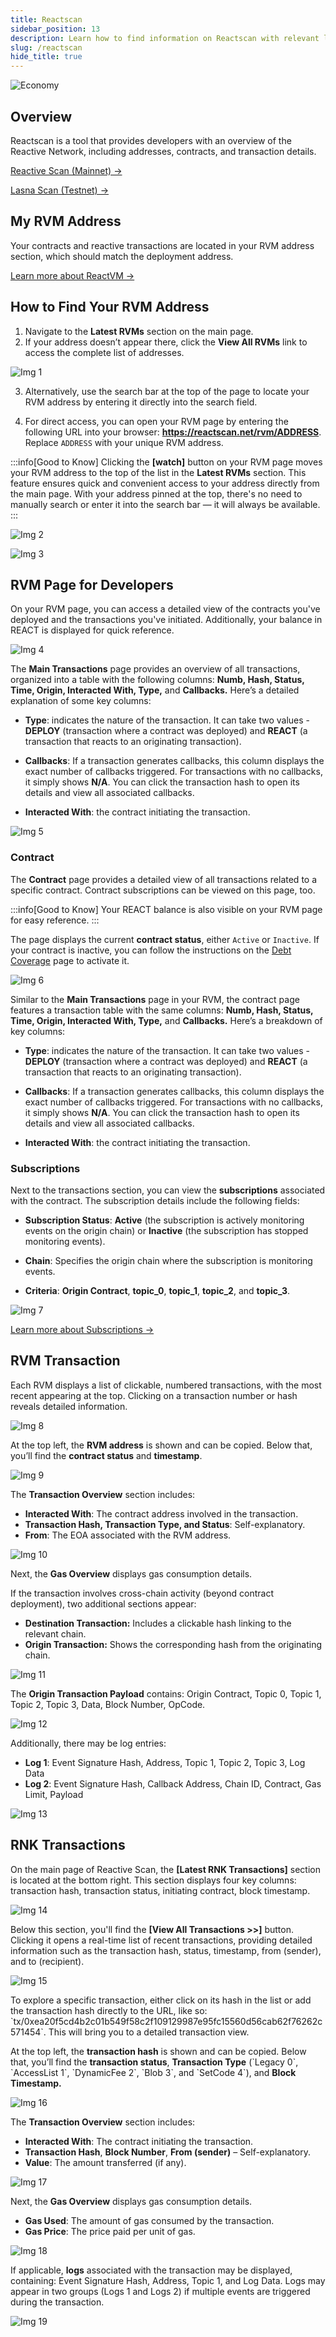 ```yaml
---
title: Reactscan
sidebar_position: 13
description: Learn how to find information on Reactscan with relevant links and pictures.
slug: /reactscan
hide_title: true
---
```


![Economy](./img/reactscan.jpg)

## Overview 

Reactscan is a tool that provides developers with an overview of the Reactive Network, including addresses, contracts, and transaction details.

[Reactive Scan (Mainnet) →](https://reactscan.net/)

[Lasna Scan (Testnet) →](https://lasna.reactscan.net/)

## My RVM Address

Your contracts and reactive transactions are located in your RVM address section, which should match the deployment address.

[Learn more about ReactVM →](./reactvm.md)

## How to Find Your RVM Address

1. Navigate to the **Latest RVMs** section on the main page.
2. If your address doesn’t appear there, click the **View All RVMs** link to access the complete list of addresses.

![Img 1](./reactscan-img/1.jpg)

3. Alternatively, use the search bar at the top of the page to locate your RVM address by entering it directly into the search field.

4. For direct access, you can open your RVM page by entering the following URL into your browser: **https://reactscan.net/rvm/ADDRESS**. Replace `ADDRESS` with your unique RVM address.

:::info[Good to Know]
Clicking the **[watch]** button on your RVM page moves your RVM address to the top of the list in the **Latest RVMs** section. This feature ensures quick and convenient access to your address directly from the main page. With your address pinned at the top, there's no need to manually search or enter it into the search bar — it will always be available.
:::

![Img 2](./reactscan-img/2.jpg)

![Img 3](./reactscan-img/3.jpg)

## RVM Page for Developers

On your RVM page, you can access a detailed view of the contracts you've deployed and the transactions you've initiated. Additionally, your balance in REACT is displayed for quick reference.

![Img 4](./reactscan-img/4.jpg)

The **Main Transactions** page provides an overview of all transactions, organized into a table with the following columns: **Numb, Hash, Status, Time, Origin, Interacted With, Type,** and **Callbacks.** Here’s a detailed explanation of some key columns:

- **Type**: indicates the nature of the transaction. It can take two values - **DEPLOY** (transaction where a contract was deployed) and **REACT** (a transaction that reacts to an originating transaction).

- **Callbacks**: If a transaction generates callbacks, this column displays the exact number of callbacks triggered. For transactions with no callbacks, it simply shows **N/A**. You can click the transaction hash to open its details and view all associated callbacks.

- **Interacted With**: the contract initiating the transaction.

![Img 5](./reactscan-img/5.jpg)

### Contract

The **Contract** page provides a detailed view of all transactions related to a specific contract. Contract subscriptions can be viewed on this page, too.

:::info[Good to Know]
Your REACT balance is also visible on your RVM page for easy reference.
:::

The page displays the current **contract status**, either `Active` or `Inactive`. If your contract is inactive, you can follow the instructions on the [Debt Coverage](./economy.md#direct-transfers) page to activate it.

![Img 6](./reactscan-img/6.jpg)

Similar to the **Main Transactions** page in your RVM, the contract page features a transaction table with the same columns: **Numb, Hash, Status, Time, Origin, Interacted With, Type,** and **Callbacks.** Here’s a breakdown of key columns:

- **Type**: indicates the nature of the transaction. It can take two values - **DEPLOY** (transaction where a contract was deployed) and **REACT** (a transaction that reacts to an originating transaction).

- **Callbacks**: If a transaction generates callbacks, this column displays the exact number of callbacks triggered. For transactions with no callbacks, it simply shows **N/A**. You can click the transaction hash to open its details and view all associated callbacks.

- **Interacted With**: the contract initiating the transaction.

### Subscriptions

Next to the transactions section, you can view the **subscriptions** associated with the contract. The subscription details include the following fields:

- **Subscription Status**: **Active** (the subscription is actively monitoring events on the origin chain) or **Inactive** (the subscription has stopped monitoring events).

- **Chain**: Specifies the origin chain where the subscription is monitoring events.

- **Criteria**: **Origin Contract**, **topic_0**, **topic_1**, **topic_2**, and **topic_3**.

![Img 7](./reactscan-img/7.jpg)

[Learn more about Subscriptions →](./subscriptions.md)

## RVM Transaction

Each RVM displays a list of clickable, numbered transactions, with the most recent appearing at the top. Clicking on a transaction number or hash reveals detailed information.

![Img 8](./reactscan-img/8.jpg)

At the top left, the **RVM address** is shown and can be copied. Below that, you’ll find the **contract status** and **timestamp**.

![Img 9](./reactscan-img/9.jpg)

The **Transaction Overview** section includes:

* **Interacted With**: The contract address involved in the transaction.
* **Transaction Hash, Transaction Type, and Status**: Self-explanatory.
* **From**: The EOA associated with the RVM address.

![Img 10](./reactscan-img/10.jpg)

Next, the **Gas Overview** displays gas consumption details.

If the transaction involves cross-chain activity (beyond contract deployment), two additional sections appear:

* **Destination Transaction:** Includes a clickable hash linking to the relevant chain.
* **Origin Transaction:** Shows the corresponding hash from the originating chain.

![Img 11](./reactscan-img/11.jpg)

The **Origin Transaction Payload** contains: Origin Contract, Topic 0, Topic 1, Topic 2, Topic 3, Data, Block Number, OpCode.

![Img 12](./reactscan-img/12.jpg)

Additionally, there may be log entries:

* **Log 1**: Event Signature Hash, Address, Topic 1, Topic 2, Topic 3, Log Data
* **Log 2**: Event Signature Hash, Callback Address, Chain ID, Contract, Gas Limit, Payload

![Img 13](./reactscan-img/13.jpg)

## RNK Transactions

On the main page of Reactive Scan, the **\[Latest RNK Transactions\]** section is located at the bottom right. This section displays four key columns: transaction hash, transaction status, initiating contract, block timestamp.

![Img 14](./reactscan-img/14.jpg)

Below this section, you'll find the **\[View All Transactions \>\>\]** button. Clicking it opens a real-time list of recent transactions, providing detailed information such as the transaction hash, status, timestamp, from (sender), and to (recipient).

![Img 15](./reactscan-img/15.jpg)

To explore a specific transaction, either click on its hash in the list or add the transaction hash directly to the URL, like so: \`tx/0xea20f5cd4b2c01b549f58c2f109129987e95fc15560d56cab62f76262c571454\`. This will bring you to a detailed transaction view.

At the top left, the **transaction hash** is shown and can be copied. Below that, you’ll find the **transaction status**, **Transaction Type** (\`Legacy 0\`, \`AccessList 1\`, \`DynamicFee 2\`, \`Blob 3\`, and \`SetCode 4\`), and **Block Timestamp.**

![Img 16](./reactscan-img/16.jpg)

The **Transaction Overview** section includes:

- **Interacted With**: The contract initiating the transaction.
- **Transaction Hash**, **Block Number**, **From (sender)** – Self-explanatory.
- **Value**: The amount transferred (if any).

![Img 17](./reactscan-img/17.jpg)

Next, the **Gas Overview** displays gas consumption details.

- **Gas Used**: The amount of gas consumed by the transaction.
- **Gas Price**: The price paid per unit of gas.

![Img 18](./reactscan-img/18.jpg)

If applicable, **logs** associated with the transaction may be displayed, containing: Event Signature Hash, Address, Topic 1, and Log Data. Logs may appear in two groups (Logs 1 and Logs 2\) if multiple events are triggered during the transaction.

![Img 19](./reactscan-img/19.jpg)